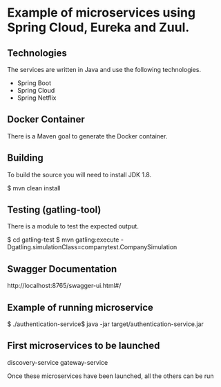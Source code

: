 # Example of microservices using Spring Cloud, Eureka and Zuul.

## Technologies

The services are written in Java and use the following technologies.

* Spring Boot
* Spring Cloud
* Spring Netflix

## Docker Container

There is a Maven goal to generate the Docker container.

## Building

To build the source you will need to install JDK 1.8.

$ mvn clean install

## Testing (gatling-tool)

There is a module to test the expected output.

$ cd gatling-test
$ mvn gatling:execute -Dgatling.simulationClass=companytest.CompanySimulation

## Swagger Documentation

http://localhost:8765/swagger-ui.html#/

## Example of running microservice

$ ./authentication-service$ java -jar target/authentication-service.jar

## First microservices to be launched

discovery-service
gateway-service

Once these microservices have been launched, all the others can be run
